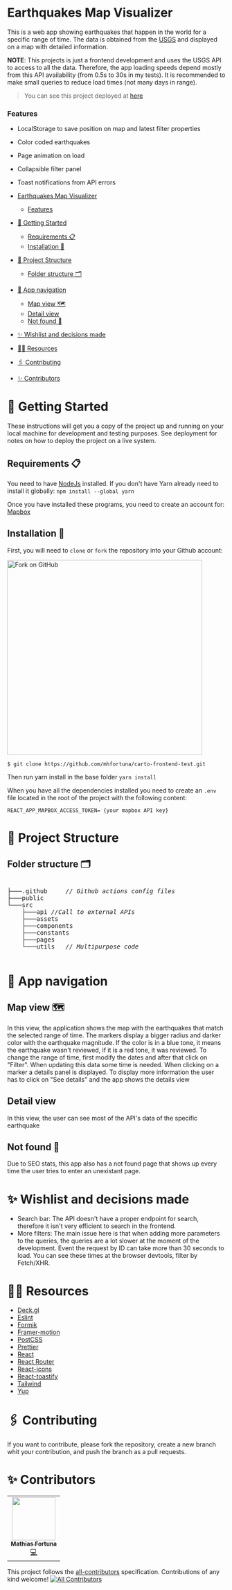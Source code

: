 # Earthquakes Map Visualizer

This is a web app showing earthquakes that happen in the world for a specific range of time. The data is obtained from the [USGS](https://earthquake.usgs.gov/fdsnws/event/1/)  and displayed on a map with detailed information.


**NOTE**: This projects is just a frontend development and uses the USGS API to access to all the data. Therefore, the app loading speeds depend mostly from this API availability (from 0.5s to 30s in my tests). It is recommended to make small queries to reduce load times (not many days in range).

> You can see this project deployed at [here](https://home-5005757081.app-ionos.space/)

### Features
- LocalStorage to save position on map and latest filter properties
- Color coded earthquakes
- Page animation on load
- Collapsible filter panel
- Toast notifications from API errors


- [Earthquakes Map Visualizer](#earthquakes-map-visualizer)
    - [Features](#features)
- [🚀 Getting Started](#-getting-started)
  - [Requirements 📋](#requirements-)
  - [Installation 🔧](#installation-)
- [🦴 Project Structure](#-project-structure)
  - [Folder structure 🗂](#folder-structure-)
- [🧭 App navigation](#-app-navigation)
  - [Map view 🗺](#map-view-)
  - [Detail view](#detail-view)
  - [Not found 🚫](#not-found-)
- [✨ Wishlist and decisions made](#-wishlist-and-decisions-made)
- [🕵️‍♂️ Resources](#️️-resources)
- [🖇️ Contributing](#️-contributing)
- [✨ Contributors](#-contributors)

# 🚀 Getting Started

These instructions will get you a copy of the project up and running on your local machine for development and testing purposes. See deployment for notes on how to deploy the project on a live system.

## Requirements 📋

You need to have [NodeJs](https://nodejs.org/) installed. If you don't have Yarn already need to install it globally: `npm install --global yarn` 

Once you have installed these programs, you need to create an account for: [Mapbox](https://account.mapbox.com/) 

## Installation 🔧

First, you will need to `clone` or `fork` the repository into your Github account:

<img src="https://docs.github.com/assets/images/help/repository/fork_button.jpg" alt="Fork on GitHub" width='450'>

`$ git clone https://github.com/mhfortuna/carto-frontend-test.git`

Then run yarn install in the base folder `yarn install`

When you have all the dependencies installed you need to create an `.env` file located in the root of the project with the following content:

```
REACT_APP_MAPBOX_ACCESS_TOKEN= {your mapbox API key}
```

# 🦴 Project Structure

## Folder structure 🗂

<pre>  
├───.github     <i>// Github actions config files </i>
├───public
└───src
    ├───api	<i>//Call to external APIs </i>
    ├───assets
    ├───components
    ├───constants
    ├───pages
    └───utils	<i>// Multipurpose code </i>

</pre>


# 🧭 App navigation



## Map view 🗺
In this view, the application shows the map with the earthquakes that match the selected range of time. The markers display a bigger radius and darker color with the earthquake magnitude. If the color is in a blue tone, it means the earthquake wasn't reviewed, if it is a red tone, it was reviewed. To change the range of time, first modify the dates and after that click on "Filter". When updating this data some time is needed.
When clicking on a marker a details panel is displayed. To display more information the user has to click on "See details" and the app shows the details view

## Detail view
In this view, the user can see most of the API's data of the specific earthquake

## Not found 🚫

Due to SEO stats, this app also has a not found page that shows up every time the user tries to enter an unexistant page.

# ✨ Wishlist and decisions made
- Search bar: The API doesn't have a proper endpoint for search, therefore it isn't very efficient to search in the frontend. 
- More filters: The main issue here is that when adding more parameters to the queries, the queries are a lot slower at the moment of the development. Event the request by ID can take more than 30 seconds to load. You can see these times at the browser devtools, filter by Fetch/XHR.


# 🕵️‍♂️ Resources
- [Deck.gl](https://deck.gl/)
- [Eslint](https://eslint.org/)
- [Formik](https://github.com/formium/formik)
- [Framer-motion](https://www.framer.com/motion/)
- [PostCSS](https://postcss.org/)
- [Prettier](https://prettier.io/)
- [React](https://es.reactjs.org/)
- [React Router](https://github.com/remix-run/react-router)
- [React-icons](https://react-icons.github.io/react-icons/)
- [React-toastify](https://github.com/fkhadra/react-toastify)
- [Tailwind](https://tailwindcss.com/)
- [Yup](https://github.com/jquense/yup)

# 🖇️ Contributing

If you want to contribute, please fork the repository, create a new branch whit your contribution, and push the branch as a pull requests.

# ✨ Contributors

<!-- ALL-CONTRIBUTORS-LIST:START - Do not remove or modify this section --> <!-- prettier-ignore-start --> <!-- markdownlint-disable --> <table> <tr> <td align="center"><a href="https://github.com/mhfortuna"><img src="https://avatars.githubusercontent.com/u/66578026?v=4s=100" width="100px;" alt=""/><br /><sub><b>Mathias Fortuna</b></sub></a><br /><a href="https://github.com/rocket-team-webdev/wave/commits/develop?author=mhfortuna" title="Code">💻</a></td> </tr> </table> <!-- markdownlint-restore --> <!-- prettier-ignore-end --> <!-- ALL-CONTRIBUTORS-LIST:END -->

This project follows the [all-contributors](https://github.com/all-contributors/all-contributors) specification. 
Contributions of any kind welcome! <!-- ALL-CONTRIBUTORS-BADGE:START - Do not remove or modify this section --> [![All Contributors](https://img.shields.io/badge/all_contributors-1-orange.svg?style=flat-square)](#contributors-) <!-- ALL-CONTRIBUTORS-BADGE:END -->
